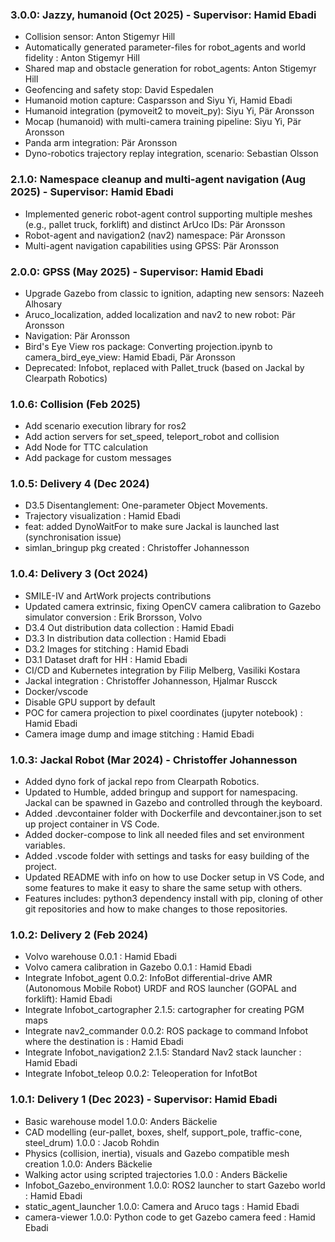 ### 3.0.0: Jazzy, humanoid (Oct 2025) - Supervisor: Hamid Ebadi
- Collision sensor: Anton Stigemyr Hill
- Automatically generated parameter-files for robot_agents and world fidelity : Anton Stigemyr Hill
- Shared map and obstacle generation for robot_agents: Anton Stigemyr Hill
- Geofencing and safety stop: David Espedalen
- Humanoid motion capture: Casparsson and Siyu Yi, Hamid Ebadi
- Humanoid integration (pymoveit2 to moveit_py): Siyu Yi, Pär Aronsson
- Mocap (humanoid) with multi-camera training pipeline: Siyu Yi, Pär Aronsson
- Panda arm integration: Pär Aronsson
- Dyno-robotics trajectory replay integration, scenario: Sebastian Olsson

### 2.1.0: Namespace cleanup and multi-agent navigation (Aug 2025) - Supervisor: Hamid Ebadi

- Implemented generic robot-agent control supporting multiple meshes (e.g., pallet truck, forklift) and distinct ArUco IDs: Pär Aronsson
- Robot-agent and navigation2 (nav2) namespace: Pär Aronsson
- Multi-agent navigation capabilities using GPSS: Pär Aronsson

### 2.0.0: GPSS (May 2025) - Supervisor: Hamid Ebadi

- Upgrade Gazebo from classic to ignition, adapting new sensors: Nazeeh Alhosary
- Aruco_localization, added localization and nav2 to new robot: Pär Aronsson
- Navigation: Pär Aronsson
- Bird's Eye View ros package: Converting projection.ipynb to camera_bird_eye_view: Hamid Ebadi, Pär Aronsson
- Deprecated: Infobot, replaced with Pallet_truck (based on Jackal by Clearpath Robotics)

### 1.0.6: Collision (Feb 2025)

- Add scenario execution library for ros2
- Add action servers for set_speed, teleport_robot and collision
- Add Node for TTC calculation
- Add package for custom messages

### 1.0.5: Delivery 4 (Dec 2024)

- D3.5 Disentanglement: One-parameter Object Movements.
- Trajectory visualization : Hamid Ebadi
- feat: added DynoWaitFor to make sure Jackal is launched last (synchronisation issue)
- simlan_bringup pkg created : Christoffer Johannesson

### 1.0.4: Delivery 3 (Oct 2024)

- SMILE-IV and ArtWork projects contributions
- Updated camera extrinsic, fixing OpenCV camera calibration to Gazebo simulator conversion : Erik Brorsson, Volvo
- D3.4 Out distribution data collection : Hamid Ebadi
- D3.3 In distribution data collection : Hamid Ebadi
- D3.2 Images for stitching : Hamid Ebadi
- D3.1 Dataset draft for HH : Hamid Ebadi
- CI/CD and Kubernetes integration by Filip Melberg, Vasiliki Kostara
- Jackal integration : Christoffer Johannesson, Hjalmar Ruscck
- Docker/vscode
- Disable GPU support by default
- POC for camera projection to pixel coordinates  (jupyter notebook) : Hamid Ebadi
- Camera image dump and image stitching : Hamid Ebadi

### 1.0.3: Jackal Robot (Mar 2024) - Christoffer Johannesson

- Added dyno fork of jackal repo from Clearpath Robotics.
- Updated to Humble, added bringup and support for namespacing. Jackal can be spawned in Gazebo and controlled through the keyboard.
- Added .devcontainer folder with Dockerfile and devcontainer.json to set up project container in VS Code.
- Added docker-compose to link all needed files and set environment variables.
- Added .vscode folder with settings and tasks for easy building of the project.
- Updated README with info on how to use Docker setup in VS Code, and some features to make it easy to share the same setup with others.
- Features includes: python3 dependency install with pip, cloning of other git repositories and how to make changes to those repositories.

### 1.0.2: Delivery 2 (Feb 2024)

- Volvo warehouse 0.0.1 : Hamid Ebadi
- Volvo camera calibration in Gazebo 0.0.1 : Hamid Ebadi
- Integrate Infobot_agent 0.0.2: InfoBot differential-drive AMR (Autonomous Mobile Robot) URDF and ROS launcher (GOPAL and forklift): Hamid Ebadi
- Integrate Infobot_cartographer 2.1.5: cartographer for creating PGM maps
- Integrate nav2_commander 0.0.2: ROS package to command Infobot where the destination is : Hamid Ebadi
- Integrate Infobot_navigation2 2.1.5: Standard Nav2 stack launcher : Hamid Ebadi
- Integrate Infobot_teleop 0.0.2: Teleoperation for InfotBot

### 1.0.1: Delivery 1 (Dec 2023) - Supervisor: Hamid Ebadi

- Basic warehouse model 1.0.0: Anders Bäckelie
- CAD modelling (eur-pallet, boxes, shelf, support_pole, traffic-cone, steel_drum) 1.0.0 : Jacob Rohdin
- Physics (collision, inertia), visuals and Gazebo compatible mesh creation 1.0.0: Anders Bäckelie
- Walking actor using scripted trajectories 1.0.0 : Anders Bäckelie
- Infobot_Gazebo_environment 1.0.0: ROS2 launcher to start Gazebo world : Hamid Ebadi
- static_agent_launcher 1.0.0: Camera and Aruco tags : Hamid Ebadi
- camera-viewer 1.0.0: Python code to get Gazebo camera feed : Hamid Ebadi
